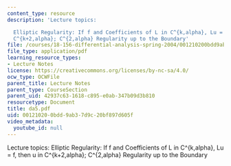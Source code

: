 ```yaml
---
content_type: resource
description: 'Lecture topics:

  Elliptic Regularity: If f and Coefficients of L in C^{k,alpha}, Lu = f, then u in
  C^{k+2,alpha}; C^{2,alpha} Regularity up to the Boundary'
file: /courses/18-156-differential-analysis-spring-2004/001210200bdd9ab37d9c20bf897d605f_da5.pdf
file_type: application/pdf
learning_resource_types:
- Lecture Notes
license: https://creativecommons.org/licenses/by-nc-sa/4.0/
ocw_type: OCWFile
parent_title: Lecture Notes
parent_type: CourseSection
parent_uid: 42937c63-1618-c895-e0ab-347b09d3b810
resourcetype: Document
title: da5.pdf
uid: 00121020-0bdd-9ab3-7d9c-20bf897d605f
video_metadata:
  youtube_id: null
---
```

Lecture topics:
Elliptic Regularity: If f and Coefficients of L in C^{k,alpha}, Lu = f, then u in C^{k+2,alpha}; C^{2,alpha} Regularity up to the Boundary